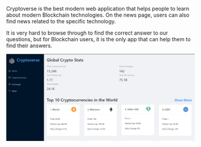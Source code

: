 Cryptoverse is the best modern web application that helps people to learn about modern Blockchain technologies. On the news page, users can also find news related to the specific technology.

It is very hard to browse through to find the correct answer to our questions, but for Blockchain users, it is the only app that can help them to find their answers.

![This is an image](https://github.com/Hasnain-Shabbir/cryptoverse/blob/main/src/images/cryptoverse-home.png)
